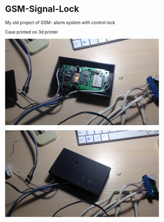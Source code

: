 # GSM-Signal-Lock

My old project of GSM- alarm system with control lock

Case printed on 3d printer

![alt tag](https://raw.githubusercontent.com/cisspbru/GSM-Signal-Lock/master/IMG_0692.JPG "Without cover")​

![alt tag](https://raw.githubusercontent.com/cisspbru/GSM-Signal-Lock/master/IMG_0691.JPG "")
  
